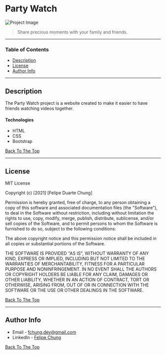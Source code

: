 # Party Watch

![Project Image](project-image-url)

> Share precious moments with your family and friends.

---

### Table of Contents

- [Description](#description)
- [License](#license)
- [Author Info](#author-info)

---

## Description

The Party Watch project is a website created to make it easier to have friends watching videos together.

#### Technologies

- HTML
- CSS
- Bootstrap

[Back To The Top](#party-watch)

---

## License

MIT License

Copyright (c) [2021] [Felipe Duarte Chung]

Permission is hereby granted, free of charge, to any person obtaining a copy
of this software and associated documentation files (the "Software"), to deal
in the Software without restriction, including without limitation the rights
to use, copy, modify, merge, publish, distribute, sublicense, and/or sell
copies of the Software, and to permit persons to whom the Software is
furnished to do so, subject to the following conditions:

The above copyright notice and this permission notice shall be included in all
copies or substantial portions of the Software.

THE SOFTWARE IS PROVIDED "AS IS", WITHOUT WARRANTY OF ANY KIND, EXPRESS OR
IMPLIED, INCLUDING BUT NOT LIMITED TO THE WARRANTIES OF MERCHANTABILITY,
FITNESS FOR A PARTICULAR PURPOSE AND NONINFRINGEMENT. IN NO EVENT SHALL THE
AUTHORS OR COPYRIGHT HOLDERS BE LIABLE FOR ANY CLAIM, DAMAGES OR OTHER
LIABILITY, WHETHER IN AN ACTION OF CONTRACT, TORT OR OTHERWISE, ARISING FROM,
OUT OF OR IN CONNECTION WITH THE SOFTWARE OR THE USE OR OTHER DEALINGS IN THE
SOFTWARE.

[Back To The Top](#party-watch)

---

## Author Info

- Email - [fchung.dev@gmail.com](fchung.dev@gmail.com)
- LinkedIn - [Felipe Chung](https://www.linkedin.com/in/felipe-chung-806635138/)

[Back To The Top](#party-watch)
